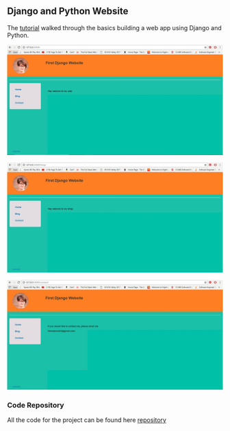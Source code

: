 ## Django and Python Website
The [tutorial](https://www.youtube.com/watch?v=FNQxxpM1yOs) walked through the basics building a web app using Django and Python.

![](img/django1.JPG?raw=true)

![](img/django2.JPG?raw=true)

![](img/django3.JPG?raw=true)


### Code Repository
All the code for the project can be found here [repository](https://github.com/hmadland/460/Django)
